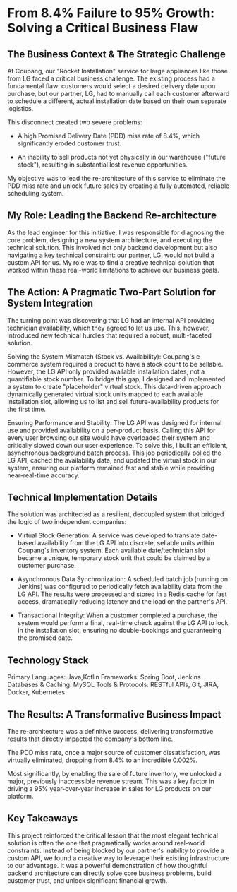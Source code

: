 # From 8.4% Failure to 95% Growth: Solving a Critical Business Flaw

## The Business Context & The Strategic Challenge
At Coupang, our "Rocket Installation" service for large appliances like those from LG faced a critical business challenge. The existing process had a fundamental flaw: customers would select a desired delivery date upon purchase, but our partner, LG, had to manually call each customer afterward to schedule a different, actual installation date based on their own separate logistics.

This disconnect created two severe problems:

* A high Promised Delivery Date (PDD) miss rate of 8.4%, which significantly eroded customer trust.

* An inability to sell products not yet physically in our warehouse ("future stock"), resulting in substantial lost revenue opportunities.

My objective was to lead the re-architecture of this service to eliminate the PDD miss rate and unlock future sales by creating a fully automated, reliable scheduling system.

## My Role: Leading the Backend Re-architecture
As the lead engineer for this initiative, I was responsible for diagnosing the core problem, designing a new system architecture, and executing the technical solution. This involved not only backend development but also navigating a key technical constraint: our partner, LG, would not build a custom API for us. My role was to find a creative technical solution that worked within these real-world limitations to achieve our business goals.

## The Action: A Pragmatic Two-Part Solution for System Integration
The turning point was discovering that LG had an internal API providing technician availability, which they agreed to let us use. This, however, introduced new technical hurdles that required a robust, multi-faceted solution.

Solving the System Mismatch (Stock vs. Availability): Coupang's e-commerce system required a product to have a stock count to be sellable. However, the LG API only provided available installation dates, not a quantifiable stock number. To bridge this gap, I designed and implemented a system to create "placeholder" virtual stock. This data-driven approach dynamically generated virtual stock units mapped to each available installation slot, allowing us to list and sell future-availability products for the first time.

Ensuring Performance and Stability: The LG API was designed for internal use and provided availability on a per-product basis. Calling this API for every user browsing our site would have overloaded their system and critically slowed down our user experience. To solve this, I built an efficient, asynchronous background batch process. This job periodically polled the LG API, cached the availability data, and updated the virtual stock in our system, ensuring our platform remained fast and stable while providing near-real-time accuracy.

## Technical Implementation Details
The solution was architected as a resilient, decoupled system that bridged the logic of two independent companies:

* Virtual Stock Generation: A service was developed to translate date-based availability from the LG API into discrete, sellable units within Coupang's inventory system. Each available date/technician slot became a unique, temporary stock unit that could be claimed by a customer purchase.

* Asynchronous Data Synchronization: A scheduled batch job (running on Jenkins) was configured to periodically fetch availability data from the LG API. The results were processed and stored in a Redis cache for fast access, dramatically reducing latency and the load on the partner's API.

* Transactional Integrity: When a customer completed a purchase, the system would perform a final, real-time check against the LG API to lock in the installation slot, ensuring no double-bookings and guaranteeing the promised date.

## Technology Stack
Primary Languages: Java,Kotlin
Frameworks: Spring Boot, Jenkins
Databases & Caching: MySQL
Tools & Protocols: RESTful APIs, Git, JIRA, Docker, Kubernetes

## The Results: A Transformative Business Impact
The re-architecture was a definitive success, delivering transformative results that directly impacted the company's bottom line.

The PDD miss rate, once a major source of customer dissatisfaction, was virtually eliminated, dropping from 8.4% to an incredible 0.002%.

Most significantly, by enabling the sale of future inventory, we unlocked a major, previously inaccessible revenue stream. This was a key factor in driving a 95% year-over-year increase in sales for LG products on our platform.

## Key Takeaways
This project reinforced the critical lesson that the most elegant technical solution is often the one that pragmatically works around real-world constraints. Instead of being blocked by our partner's inability to provide a custom API, we found a creative way to leverage their existing infrastructure to our advantage. It was a powerful demonstration of how thoughtful backend architecture can directly solve core business problems, build customer trust, and unlock significant financial growth.
